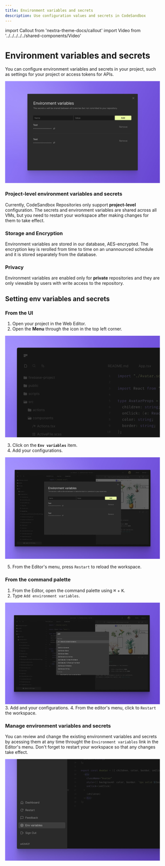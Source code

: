 ```yaml
---
title: Environment variables and secrets
description: Use configuration values and secrets in CodeSandbox
---
```


import Callout from 'nextra-theme-docs/callout'
import Video from '../../../../../shared-components/Video'

# Environment variables and secrets

You can configure environment variables and secrets in your project, such as settings for your project or access tokens for APIs.

![CodeSandbox Environment Variables](../images/env-var.jpg)

### Project-level environment variables and secrets

Currently, CodeSandbox Repositories only support **project-level** configuration. The secrets and environment variables are shared across all VMs, but you need to restart your workspace after making changes for them to take effect.

### Storage and Encryption

Environment variables are stored in our database, AES-encrypted. The encryption key is rerolled from time to time on an unannounced schedule and it is stored separately from the database.

### Privacy

Environment variables are enabled only for **private** repositories and they are only viewable by users with write access to the repository.



## Setting env variables and secrets
### From the UI

1. Open your project in the Web Editor.
2. Open the **Menu** through the icon in the top left corner.

![CodeSandbox Editor Menu](../images/env-var-menu.jpg)

3. Click on the **`Env variables`** item.
4. Add your configurations.

![CodeSandbox Environment Variables](../images/env-var-modal.jpg)

5. From the Editor's menu, press `Restart` to reload the workspace.


### From the command palette

1. From the Editor, open the command palette using <kbd>⌘</kbd> + <kbd>K</kbd>. 
2. Type `Add environment variables`.

![CodeSandbox Command Palette](../images/env-var-pallette.jpg)
3. Add and your configurations.
4. From the editor's menu, click to `Restart` the workspace.




### Manage environment variables and secrets

You can review and change the existing environment variables and secrets by acessing them at any time throught the `Environment variables` link in the Editor's menu. Don't forget to restart your workspace so that any changes take effect.

![CodeSandbox Editor Menu](../images/env-var-menu-link.jpg)